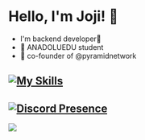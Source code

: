 
# Hello, I'm Joji! 👋

* I'm backend developer🐧
* 🏫 ANADOLUEDU student
* 🔺 co-founder of @pyramidnetwork

[![My Skills](https://skillicons.dev/icons?theme=dark&i=js,ts,html,css,linux,react,nextjs,tailwind,mongodb,nodejs,discordjs,bots)](https://skillicons.dev)
---
[![Discord Presence](https://lanyard.cnrad.dev/api/830508932619173929)](https://discord.com/users/830508932619173929)
---
[![](https://visitcount.itsvg.in/api?id=jojibyte&label=Profile%20Views&color=12&icon=2&pretty=true)](https://visitcount.itsvg.in)

